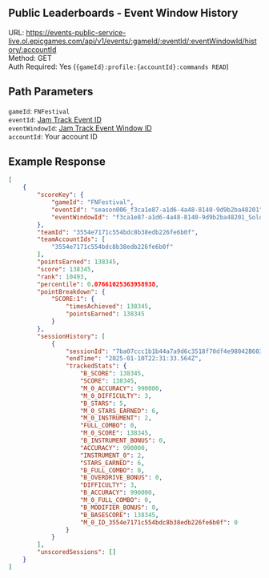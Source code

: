 ## Public Leaderboards - Event Window History

URL: https://events-public-service-live.ol.epicgames.com/api/v1/events/:gameId/:eventId/:eventWindowId/history/:accountId \
Method: GET \
Auth Required: Yes (`{gameId}:profile:{accountId}:commands READ`)

## Path Parameters

`gameId`: `FNFestival` <br/>
`eventId`: [Jam Track Event ID](https://github.com/FNLookup/data/blob/main/festival/docs/Leaderboards/EventIDs.md#jam-track-event-ids) <br/>
`eventWindowId`: [Jam Track Event Window ID](https://github.com/FNLookup/data/blob/main/festival/docs/Leaderboards/EventIDs.md#jam-track-event-window-ids) <br/>
`accountId`: Your account ID

## Example Response

```json
[
    {
        "scoreKey": {
            "gameId": "FNFestival",
            "eventId": "season006_f3ca1e87-a1d6-4a48-8140-9d9b2ba48201",
            "eventWindowId": "f3ca1e87-a1d6-4a48-8140-9d9b2ba48201_Solo_Vocals"
        },
        "teamId": "3554e7171c554bdc8b38edb226fe6b0f",
        "teamAccountIds": [
            "3554e7171c554bdc8b38edb226fe6b0f"
        ],
        "pointsEarned": 138345,
        "score": 138345,
        "rank": 10493,
        "percentile": 0.07661025363958938,
        "pointBreakdown": {
            "SCORE:1": {
                "timesAchieved": 138345,
                "pointsEarned": 138345
            }
        },
        "sessionHistory": [
            {
                "sessionId": "7ba07ccc1b1b44a7a9d6c3518f70df4e98042B6030CA40D2B013E550BAD1EBED",
                "endTime": "2025-01-10T22:31:33.564Z",
                "trackedStats": {
                    "B_SCORE": 138345,
                    "SCORE": 138345,
                    "M_0_ACCURACY": 990000,
                    "M_0_DIFFICULTY": 3,
                    "B_STARS": 5,
                    "M_0_STARS_EARNED": 6,
                    "M_0_INSTRUMENT": 2,
                    "FULL_COMBO": 0,
                    "M_0_SCORE": 138345,
                    "B_INSTRUMENT_BONUS": 0,
                    "ACCURACY": 990000,
                    "INSTRUMENT_0": 2,
                    "STARS_EARNED": 6,
                    "B_FULL_COMBO": 0,
                    "B_OVERDRIVE_BONUS": 0,
                    "DIFFICULTY": 3,
                    "B_ACCURACY": 990000,
                    "M_0_FULL_COMBO": 0,
                    "B_MODIFIER_BONUS": 0,
                    "B_BASESCORE": 138345,
                    "M_0_ID_3554e7171c554bdc8b38edb226fe6b0f": 0
                }
            }
        ],
        "unscoredSessions": []
    }
]
```
